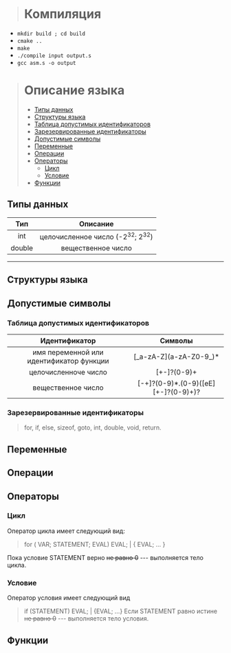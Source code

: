 > # Компиляция
- `mkdir build ; cd build`
- `cmake ..`
- `make`
- `./compile input output.s`
- `gcc asm.s -o output`
> # Описание языка
>  - [Типы данных](#типы-данных)
>  - [Структуры языка](#структуры-языка)
>   - [Таблица допустимых идентификаторов](#таблица-допустимых-идентификаторов)
>    -  [Зарезервированные идентификаторы](#зарезервированные-идентификаторы)
>  - [Допустимые символы](#допустимые-символы)
>  - [Переменные](#переменные)
>  - [Операции](#операции)
>  - [Операторы](#операторы)
> 	 - [Цикл](#цикл)
> 	 - [Условие](#условие)
>  - [Функции](#функции)

## Типы данных

|Тип|Описание|
|:---:|:---:|
|int| целочисленное число (-2<sup>32</sup>; 2<sup>32</sup>) |
|double| вещественное число|
---
## Структуры языка
## Допустимые символы
### Таблица допустимых идентификаторов
|Идентификатор| Символы |
|:---:|:---:|
| имя переменной или идентификатор функции | [\_a-zA-Z]\(a-zA-Z0-9\_)* |
| целочисленноче число| [+-]?(0-9)+ |
|вещественное число| [-+]?(0-9)*.(0-9)([eE]\[+-]?(0-9)+)?|
### Зарезервированные идентификаторы
> for, if, else, sizeof, goto, int, double, void, return.
## Переменные
## Операции
## Операторы
### Цикл
Оператор цикла имеет следующий вид:
> for ( VAR; STATEMENT; EVAL) EVAL; | { EVAL; ... }

Пока условие STATEMENT верно ~~не равно 0~~ --- выполняется тело цикла.
### Условие
Оператор условия имеет следующий вид
> if (STATEMENT) EVAL; | {EVAL; ...}
Если STATEMENT равно истине ~~не равно 0~~ --- выполняется тело условия.

## Функции
